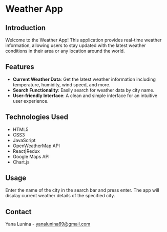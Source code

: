 # Weather App

## Introduction
Welcome to the Weather App! This application provides real-time weather information, allowing users to stay updated with the latest weather conditions in their area or any location around the world.

## Features
- **Current Weather Data**: Get the latest weather information including temperature, humidity, wind speed, and more.
- **Search Functionality**: Easily search for weather data by city name.
- **User-friendly Interface**: A clean and simple interface for an intuitive user experience.

## Technologies Used
- HTML5
- CSS3
- JavaScript
- OpenWeatherMap API
- React|Redux
- Google Maps API
- Chart.js

## Usage
Enter the name of the city in the search bar and press enter. The app will display current weather details of the specified city.

## Contact
Yana Lunina - yanalunina69@gmail.com
